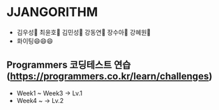 # JJANGORITHM 
- 김우성:older_man: 최윤호:boy: 김민성:boy: 강동연:baby: 장수아:baby: 강혜원:baby:
- 화이팅😄😄😄

## Programmers 코딩테스트 연습 (https://programmers.co.kr/learn/challenges)

- Week1 ~ Week3 -> Lv.1
- Week4 ~ -> Lv.2
